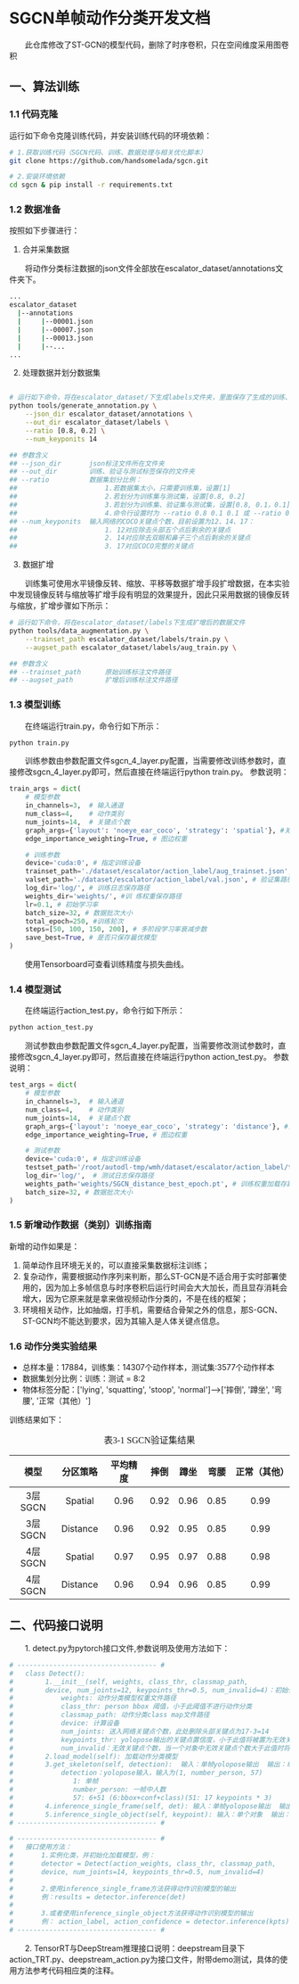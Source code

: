 # SGCN单帧动作分类开发文档
&emsp;&emsp;此仓库修改了ST-GCN的模型代码，删除了时序卷积，只在空间维度采用图卷积


## 一、算法训练
### 1.1 代码克隆
运行如下命令克隆训练代码，并安装训练代码的环境依赖：
```bash
# 1.获取训练代码（SGCN代码、训练、数据处理与相关优化脚本）
git clone https://github.com/handsomelada/sgcn.git

# 2.安装环境依赖
cd sgcn & pip install -r requirements.txt
```

### 1.2 数据准备
按照如下步骤进行：
1. 合并采集数据

&emsp;&emsp;将动作分类标注数据的json文件全部放在escalator_dataset/annotations文件夹下。
```bash
...
escalator_dataset
  |--annotations
  |		|--00001.json
  |		|--00007.json
  |		|--00013.json
  |		|--...
...
```
2. 处理数据并划分数据集
```bash

# 运行如下命令，将在escalator_dataset/下生成labels文件夹，里面保存了生成的训练、验证以及测试文件
python tools/generate_annotation.py \
	--json_dir escalator_dataset/annotations \
	--out_dir escalator_dataset/labels \
    --ratio [0.8, 0.2] \
    --num_keyponits 14

## 参数含义
## --json_dir	    json标注文件所在文件夹
## --out_dir	    训练、验证与测试标签保存的文件夹
## --ratio          数据集划分比例：
##                      1.若数据集太小，只需要训练集，设置[1]
##                      2.若划分为训练集与测试集，设置[0.8, 0.2]
##                      3.若划分为训练集、验证集与测试集，设置[0.8, 0.1，0.1]
##                      4.命令行设置时为 --ratio 0.8 0.1 0.1 或 --ratio 0.8 0.2 或 --ratio 1
## --num_keyponits  输入网络的COCO关键点个数，目前设置为12、14、17：
##                      1. 12对应除去头部五个点后剩余的关键点
##                      2. 14对应除去双眼和鼻子三个点后剩余的关键点
##                      3. 17对应COCO完整的关键点
```

3. 数据扩增

&emsp;&emsp;训练集可使用水平镜像反转、缩放、平移等数据扩增手段扩增数据，在本实验中发现镜像反转与缩放等扩增手段有明显的效果提升，因此只采用数据的镜像反转与缩放，扩增步骤如下所示：

```bash
# 运行如下命令，将在escalator_dataset/labels下生成扩增后的数据文件
python tools/data_augmentation.py \
	--trainset_path escalator_dataset/labels/train.py \
	--augset_path escalator_dataset/labels/aug_train.py \

## 参数含义
## --trainset_path	    原始训练标注文件路径
## --augset_path	    扩增后训练标注文件路径
```

### 1.3 模型训练
&emsp;&emsp;在终端运行train.py，命令行如下所示：
```bash
python train.py
```
&emsp;&emsp;训练参数由参数配置文件sgcn_4_layer.py配置，当需要修改训练参数时，直接修改sgcn_4_layer.py即可，然后直接在终端运行python train.py。
参数说明：
```python
train_args = dict(
    # 模型参数
    in_channels=3,  # 输入通道
    num_class=4,    # 动作类别
    num_joints=14,  # 关键点个数
    graph_args={'layout': 'noeye_ear_coco', 'strategy': 'spatial'}, #关键点配置与分配策略参数
    edge_importance_weighting=True, # 图边权重

    # 训练参数
    device='cuda:0', # 指定训练设备
    trainset_path='./dataset/escalator/action_label/aug_trainset.json', # 训练集路径
    valset_path='./dataset/escalator/action_label/val.json', # 验证集路径
    log_dir='log/', # 训练日志保存路径
    weights_dir='weights/', #训 练权重保存路径
    lr=0.1, # 初始学习率
    batch_size=32, # 数据批次大小
    total_epoch=250, #训练轮次
    steps=[50, 100, 150, 200], # 多阶段学习率衰减步数
    save_best=True, # 是否只保存最优模型
)
```
&emsp;&emsp;使用Tensorboard可查看训练精度与损失曲线。

### 1.4 模型测试
&emsp;&emsp;在终端运行action_test.py，命令行如下所示：
```bash
python action_test.py
```
&emsp;&emsp;测试参数由参数配置文件sgcn_4_layer.py配置，当需要修改测试参数时，直接修改sgcn_4_layer.py即可，然后直接在终端运行python action_test.py。
参数说明：
```python
test_args = dict(
    # 模型参数
    in_channels=3,  # 输入通道
    num_class=4,    # 动作类别
    num_joints=14,  # 关键点个数
    graph_args={'layout': 'noeye_ear_coco', 'strategy': 'distance'}, #关键点配置与分配策略参数
    edge_importance_weighting=True, # 图边权重

    # 测试参数
    device='cuda:0', # 指定训练设备
    testset_path='/root/autodl-tmp/wmh/dataset/escalator/action_label/test.json', # 测试集路径
    log_dir='log/',  # 测试日志保存路径
    weights_path='weights/SGCN_distance_best_epoch.pt', # 训练权重加载存路径
    batch_size=32, # 数据批次大小
)
```
### 1.5 新增动作数据（类别）训练指南
新增的动作如果是：
1. 简单动作且环境无关的，可以直接采集数据标注训练；
2. 复杂动作，需要根据动作序列来判断，那么ST-GCN是不适合用于实时部署使用的，因为加上多帧信息与时序卷积后运行时间会大大加长，而且显存消耗会增大，因为它原来就是拿来做视频动作分类的，不是在线的框架；
3. 环境相关动作，比如抽烟，打手机，需要结合骨架之外的信息，那S-GCN、ST-GCN均不能达到要求，因为其输入是人体关键点信息。


### 1.6 动作分类实验结果
* 总样本量：17884，训练集：14307个动作样本，测试集:3577个动作样本
* 数据集划分比例：训练：测试 = 8:2 
* 物体标签分配：['lying', 'squatting', 'stoop', 'normal']-->['摔倒', '蹲坐', '弯腰', '正常（其他）']

训练结果如下：
<p align="center"><font face="黑体" size=3.>表3-1 SGCN验证集结果</font></p>
<div align="center">

 |   模型   |   分区策略   | 平均精度 |  摔倒  |  蹲坐  |  弯腰  | 正常（其他） |
|:------:|:--------:|:----:|:----:|:----:|:----:|:------:|
 | 3层SGCN | Spatial  | 0.96 | 0.92 | 0.96 | 0.85 |  0.99  |
| 3层SGCN | Distance | 0.96 | 0.92 | 0.95 | 0.85 |  0.99  |
| 4层SGCN | Spatial  | 0.97 | 0.95 | 0.97 | 0.88 |  0.98  |
| 4层SGCN | Distance  | 0.96 | 0.94 | 0.96 | 0.85 |  0.99  |

</div>

## 二、代码接口说明
&emsp;&emsp;1. detect.py为pytorch接口文件,参数说明及使用方法如下：
```python
# ----------------------------------- #
#   class Detect():
#        1.__init__(self, weights, class_thr, classmap_path,
#        device, num_joints=12, keypoints_thr=0.5, num_invalid=4)：初始化
#            weights: 动作分类模型权重文件路径
#            class_thr: person bbox 阈值，小于此阈值不进行动作分类
#            classmap_path: 动作分类class map文件路径
#            device: 计算设备
#            num_joints: 送入网络关键点个数，此处删除头部关键点为17-3=14
#            keypoints_thr: yolopose输出的关键点置信度，小于此值将被置为无效关键点
#            num_invalid：无效关键点个数，当一个对象中无效关键点个数大于此值时将输出'unsure_pose'
#        2.load_model(self): 加载动作分类模型
#        3.get_skeleton(self, detection):  输入：单帧yolopose输出  输出：单帧person列表，包含每个人keypoints,bbox
#            detection：yolopose输入，输入为(1, number_person, 57)
#               1: 单帧
#               number_person: 一帧中人数
#               57: 6+51 (6:bbox+conf+class)(51: 17 keypoints * 3)
#        4.inference_single_frame(self, det): 输入：单帧yolopose输出  输出：单帧action_result列表，包含每个人bbox坐标,动作类别，置信度
#        5.inference_single_object(self, keypoint): 输入：单个对象  输出：对象动作类别，置信度
# ----------------------------------- #

# ----------------------------------- #
#   接口使用方法：
#       1.实例化类，并初始化加载模型，例：
#       detector = Detect(action_weights, class_thr, classmap_path,
#       device, num_joints=14, keypoints_thr=0.5, num_invalid=4)
#
#       2.使用inference_single_frame方法获得动作识别模型的输出
#       例：results = detector.inference(det)
#
#       3.或者使用inference_single_object方法获得动作识别模型的输出
#       例： action_label, action_confidence = detector.inference(kpts)
# ----------------------------------- #
```

&emsp;&emsp;2. TensorRT与DeepStream推理接口说明：deepstream目录下action_TRT.py、deepstream_action.py为接口文件，附带demo测试，具体的使用方法参考代码相应类的注释。